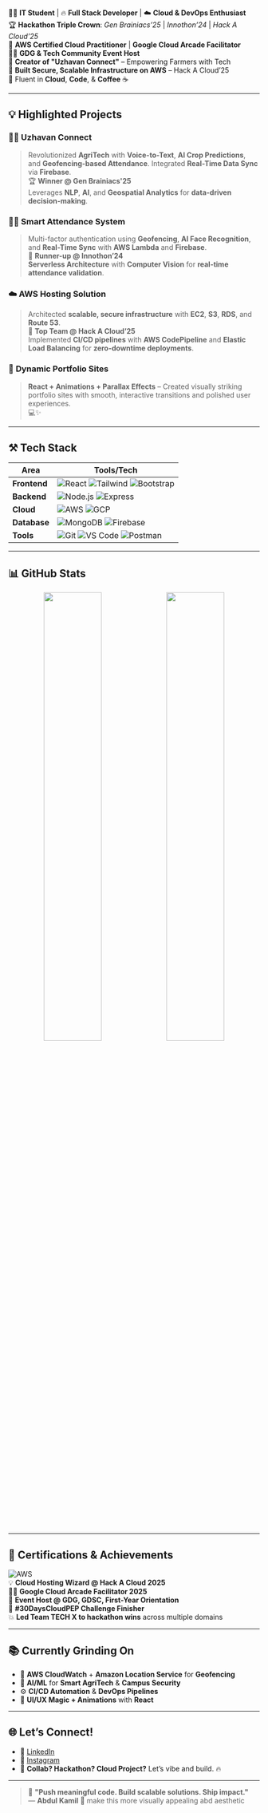  
👨‍💻 **IT Student** | 🔥 **Full Stack Developer** | ☁️ **Cloud & DevOps Enthusiast**  
🏆 **Hackathon Triple Crown**: *Gen Brainiacs’25* | *Innothon’24* | *Hack A Cloud’25*  
🎯 **AWS Certified Cloud Practitioner** | **Google Cloud Arcade Facilitator**  
🧑‍💼 **GDG & Tech Community Event Host**  
📱 **Creator of "Uzhavan Connect"** – Empowering Farmers with Tech  
🔐 **Built Secure, Scalable Infrastructure on AWS** – Hack A Cloud’25  
💬 Fluent in **Cloud**, **Code**, & **Coffee** ☕

---

## 💡 **Highlighted Projects**  

### 🧑‍🌾 **Uzhavan Connect**  
> Revolutionized **AgriTech** with **Voice-to-Text**, **AI Crop Predictions**, and **Geofencing-based Attendance**. Integrated **Real-Time Data Sync** via **Firebase**.  
> 🏆 **Winner @ Gen Brainiacs'25**  
> Leverages **NLP**, **AI**, and **Geospatial Analytics** for **data-driven decision-making**.

### 🧑‍🏫 **Smart Attendance System**  
> Multi-factor authentication using **Geofencing**, **AI Face Recognition**, and **Real-Time Sync** with **AWS Lambda** and **Firebase**.  
> 🥈 **Runner-up @ Innothon’24**  
> **Serverless Architecture** with **Computer Vision** for **real-time attendance validation**.

### ☁️ **AWS Hosting Solution**  
> Architected **scalable, secure infrastructure** with **EC2**, **S3**, **RDS**, and **Route 53**.  
> 🏅 **Top Team @ Hack A Cloud’25**  
> Implemented **CI/CD pipelines** with **AWS CodePipeline** and **Elastic Load Balancing** for **zero-downtime deployments**.

### 🎨 **Dynamic Portfolio Sites**  
> **React + Animations + Parallax Effects** – Created visually striking portfolio sites with smooth, interactive transitions and polished user experiences.  
> 💻✨

---

## ⚒️ **Tech Stack**  

| **Area**         | **Tools/Tech**                                                                                           |
|------------------|----------------------------------------------------------------------------------------------------------|
| **Frontend**     | ![React](https://img.shields.io/badge/React-61DAFB?style=flat-square&logo=react&logoColor=black) ![Tailwind](https://img.shields.io/badge/TailwindCSS-06B6D4?style=flat-square&logo=tailwindcss&logoColor=white) ![Bootstrap](https://img.shields.io/badge/Bootstrap-563D7C?style=flat-square&logo=bootstrap&logoColor=white) |
| **Backend**      | ![Node.js](https://img.shields.io/badge/Node.js-339933?style=flat-square&logo=node.js&logoColor=white) ![Express](https://img.shields.io/badge/Express.js-000000?style=flat-square&logo=express&logoColor=white)                               |
| **Cloud**        | ![AWS](https://img.shields.io/badge/AWS-232F3E?style=flat-square&logo=amazonaws&logoColor=white) ![GCP](https://img.shields.io/badge/GCP-4285F4?style=flat-square&logo=googlecloud&logoColor=white)                                           |
| **Database**     | ![MongoDB](https://img.shields.io/badge/MongoDB-47A248?style=flat-square&logo=mongodb&logoColor=white) ![Firebase](https://img.shields.io/badge/Firebase-FFCA28?style=flat-square&logo=firebase&logoColor=white)                                  |
| **Tools**        | ![Git](https://img.shields.io/badge/Git-F05032?style=flat-square&logo=git&logoColor=white) ![VS Code](https://img.shields.io/badge/VS%20Code-007ACC?style=flat-square&logo=visualstudiocode&logoColor=white) ![Postman](https://img.shields.io/badge/Postman-FF6C37?style=flat-square&logo=postman&logoColor=white) |

---

## 📊 **GitHub Stats**

<p align="center">
  <img src="https://github-readme-stats.vercel.app/api?username=abdulk07&show_icons=true&theme=radical&hide_title=true&count_private=true" width="48%" />
  <img src="https://github-readme-stats.vercel.app/api/top-langs/?username=abdulk07&layout=compact&theme=radical&hide_title=true" width="48%" />
</p>

---

## 🧠 **Certifications & Achievements**  

![AWS](https://img.shields.io/badge/AWS%20Certified-Cloud%20Practitioner-FF9900?style=flat-square&logo=amazonaws&logoColor=white)  
💡 **Cloud Hosting Wizard @ Hack A Cloud 2025**  
🧑‍🏫 **Google Cloud Arcade Facilitator 2025**  
🎤 **Event Host @ GDG, GDSC, First-Year Orientation**  
💪 **#30DaysCloudPEP Challenge Finisher**  
💥 **Led Team TECH X to hackathon wins** across multiple domains

---

## 📚 **Currently Grinding On**  

- 📍 **AWS CloudWatch** + **Amazon Location Service** for **Geofencing**  
- 🤖 **AI/ML** for **Smart AgriTech** & **Campus Security**  
- ⚙️ **CI/CD Automation** & **DevOps Pipelines**  
- 🎨 **UI/UX Magic + Animations** with **React**

---

## 🌐 **Let’s Connect!**  

- 💼 [LinkedIn](https://www.linkedin.com/in/abdul-k-07ba2b319)  
- 📸 [Instagram](https://instagram.com/abdulshhhh)  
- 🧠 **Collab? Hackathon? Cloud Project?** Let’s vibe and build. 🔥  

---

> 🚀 **"Push meaningful code. Build scalable solutions. Ship impact."**  
— **Abdul Kamil** 🌟
make this more visually appealing abd aesthetic
